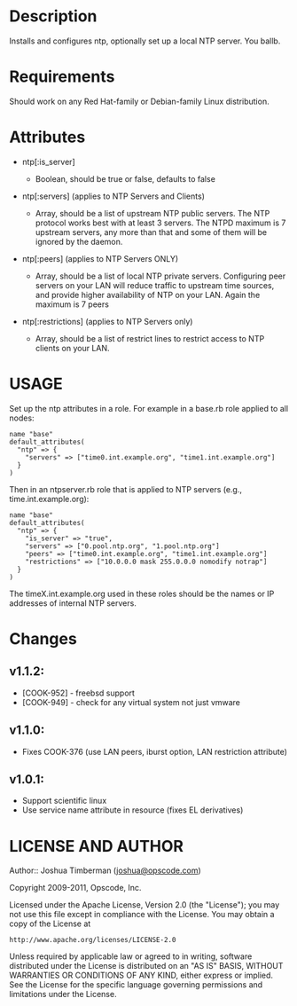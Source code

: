 Description
===========

Installs and configures ntp, optionally set up a local NTP server. You ballb.

Requirements
============

Should work on any Red Hat-family or Debian-family Linux distribution.

Attributes
==========

* ntp[:is_server]

  - Boolean, should be true or false, defaults to false

* ntp[:servers] (applies to NTP Servers and Clients)

  - Array, should be a list of upstream NTP public servers.  The NTP protocol
    works best with at least 3 servers.  The NTPD maximum is 7 upstream
    servers, any more than that and some of them will be ignored by the daemon.

* ntp[:peers] (applies to NTP Servers ONLY)

  - Array, should be a list of local NTP private servers.  Configuring peer
    servers on your LAN will reduce traffic to upstream time sources, and
    provide higher availability of NTP on your LAN.  Again the maximum is 7
    peers

* ntp[:restrictions] (applies to NTP Servers only)

  - Array, should be a list of restrict lines to restrict access to NTP
    clients on your LAN.

USAGE
=====

Set up the ntp attributes in a role. For example in a base.rb role applied to all nodes:

    name "base"
    default_attributes(
      "ntp" => {
        "servers" => ["time0.int.example.org", "time1.int.example.org"]
      }
    )

Then in an ntpserver.rb role that is applied to NTP servers (e.g., time.int.example.org):

    name "base"
    default_attributes(
      "ntp" => {
        "is_server" => "true",
        "servers" => ["0.pool.ntp.org", "1.pool.ntp.org"]
        "peers" => ["time0.int.example.org", "time1.int.example.org"]
        "restrictions" => ["10.0.0.0 mask 255.0.0.0 nomodify notrap"]
      }
    )

The timeX.int.example.org used in these roles should be the names or IP addresses of internal NTP servers.

Changes
=======

## v1.1.2:

* [COOK-952] - freebsd support
* [COOK-949] - check for any virtual system not just vmware

## v1.1.0:

* Fixes COOK-376 (use LAN peers, iburst option, LAN restriction attribute)

## v1.0.1:

* Support scientific linux
* Use service name attribute in resource (fixes EL derivatives)

LICENSE AND AUTHOR
==================

Author:: Joshua Timberman (<joshua@opscode.com>)

Copyright 2009-2011, Opscode, Inc.

Licensed under the Apache License, Version 2.0 (the "License");
you may not use this file except in compliance with the License.
You may obtain a copy of the License at

    http://www.apache.org/licenses/LICENSE-2.0

Unless required by applicable law or agreed to in writing, software
distributed under the License is distributed on an "AS IS" BASIS,
WITHOUT WARRANTIES OR CONDITIONS OF ANY KIND, either express or implied.
See the License for the specific language governing permissions and
limitations under the License.
